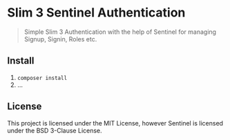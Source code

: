 # Slim 3 Sentinel Authentication
> Simple Slim 3 Authentication with the help of Sentinel for managing Signup, Signin, Roles etc.

## Install
1. `composer install`
2. ...

## License
This project is licensed under the MIT License, however Sentinel is licensed under the BSD 3-Clause License.
